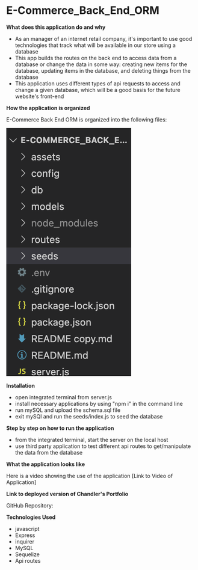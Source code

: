 # E-Commerce_Back_End_ORM

**What does this application do and why**

* As an manager of an internet retail company, it's important to use good technologies that track what will be available in our store using a database
* This app builds the routes on the back end to access data from a database or change the data in some way: creating new items for the database, updating items in the database, and deleting things from the database 
* This application uses different types of api requests to access and change a given database, which will be a good basis for the future website's front-end

**How the application is organized**

E-Commerce Back End ORM is organized into the following files:

![Files](./assets/Files.png)

**Installation**

* open integrated terminal from server.js
* install necessary applications by using "npm i" in the command line
* run mySQL and upload the schema.sql file 
* exit mySQl and run the seeds/index.js to seed the database

**Step by step on how to run the application**

* from the integrated terminal, start the server on the local host
* use third party application to test different api routes to get/manipulate the data from the database

**What the application looks like**

Here is a video showing the use of the application
[Link to Video of Application]

**Link to deployed version of Chandler's Portfolio**

GitHub Repository:

**Technologies Used** 
* javascript
* Express
* inquirer
* MySQL
* Sequelize
* Api routes
